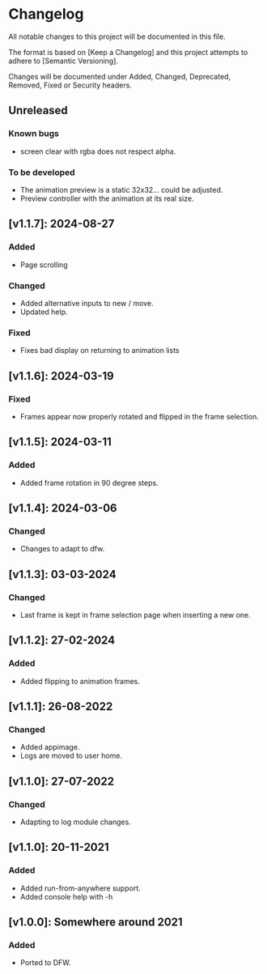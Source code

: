 # Changelog

All notable changes to this project will be documented in this file.

The format is based on [Keep a Changelog] and this project attempts to adhere to [Semantic Versioning].

Changes will be documented under Added, Changed, Deprecated, Removed, Fixed or Security headers.

## Unreleased
### Known bugs
- screen clear with rgba does not respect alpha.

### To be developed
- The animation preview is a static 32x32... could be adjusted.
- Preview controller with the animation at its real size.

## [v1.1.7]: 2024-08-27
### Added
- Page scrolling
### Changed
- Added alternative inputs to new / move.
- Updated help.
### Fixed
- Fixes bad display on returning to animation lists

## [v1.1.6]: 2024-03-19
### Fixed
- Frames appear now properly rotated and flipped in the frame selection.

## [v1.1.5]: 2024-03-11
### Added
- Added frame rotation in 90 degree steps.

## [v1.1.4]: 2024-03-06
### Changed
- Changes to adapt to dfw.

## [v1.1.3]: 03-03-2024
### Changed
- Last frame is kept in frame selection page when inserting a new one.

## [v1.1.2]: 27-02-2024
### Added
- Added flipping to animation frames.

## [v1.1.1]: 26-08-2022
### Changed
- Added appimage.
- Logs are moved to user home.

## [v1.1.0]: 27-07-2022
### Changed
- Adapting to log module changes.

## [v1.1.0]: 20-11-2021
### Added
- Added run-from-anywhere support.
- Added console help with -h

## [v1.0.0]: Somewhere around 2021
### Added
- Ported to DFW.

